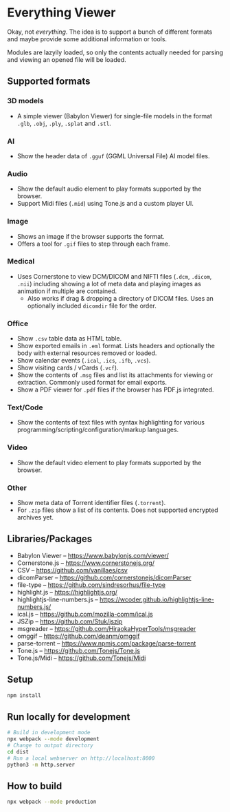 # Everything Viewer

Okay, not *everything*. The idea is to support a bunch of different formats and maybe provide some additional information or tools.

Modules are lazyily loaded, so only the contents actually needed for parsing and viewing an opened file will be loaded.


## Supported formats

### 3D models

* A simple viewer (Babylon Viewer) for single-file models in the format `.glb`, `.obj`, `.ply`, `.splat` and `.stl`.

### AI

* Show the header data of `.gguf` (GGML Universal File) AI model files.

### Audio

* Show the default audio element to play formats supported by the browser.
* Support Midi files (`.mid`) using Tone.js and a custom player UI.

### Image

* Shows an image if the browser supports the format.
* Offers a tool for `.gif` files to step through each frame.

### Medical

* Uses Cornerstone to view DCM/DICOM and NIFTI files (`.dcm`, `.dicom`, `.nii`) including showing a lot of meta data and playing images as animation if multiple are contained.
	* Also works if drag & dropping a directory of DICOM files. Uses an optionally included `dicomdir` file for the order.

### Office

* Show `.csv` table data as HTML table.
* Show exported emails in `.eml` format. Lists headers and optionally the body with external resources removed or loaded.
* Show calendar events (`.ical`, `.ics`, `.ifb`, `.vcs`).
* Show visiting cards / vCards (`.vcf`).
* Show the contents of `.msg` files and list its attachments for viewing or extraction. Commonly used format for email exports.
* Show a PDF viewer for `.pdf` files if the browser has PDF.js integrated.

### Text/Code

* Show the contents of text files with syntax highlighting for various programming/scripting/configuration/markup languages.

### Video

* Show the default video element to play formats supported by the browser.

### Other

* Show meta data of Torrent identifier files (`.torrent`).
* For `.zip` files show a list of its contents. Does not supported encrypted archives yet.


## Libraries/Packages

* Babylon Viewer – https://www.babylonjs.com/viewer/
* Cornerstone.js – https://www.cornerstonejs.org/
* CSV – https://github.com/vanillaes/csv
* dicomParser – https://github.com/cornerstonejs/dicomParser
* file-type – https://github.com/sindresorhus/file-type
* highlight.js – https://highlightjs.org/
* highlightjs-line-numbers.js – https://wcoder.github.io/highlightjs-line-numbers.js/
* ical.js – https://github.com/mozilla-comm/ical.js
* JSZip – https://github.com/Stuk/jszip
* msgreader – https://github.com/HiraokaHyperTools/msgreader
* omggif – https://github.com/deanm/omggif
* parse-torrent – https://www.npmjs.com/package/parse-torrent
* Tone.js – https://github.com/Tonejs/Tone.js
* Tone.js/Midi – https://github.com/Tonejs/Midi


## Setup

```sh
npm install
```


## Run locally for development

```sh
# Build in development mode
npx webpack --mode development
# Change to output directory
cd dist
# Run a local webserver on http://localhost:8000
python3 -m http.server
```


## How to build

```sh
npx webpack --mode production
```

